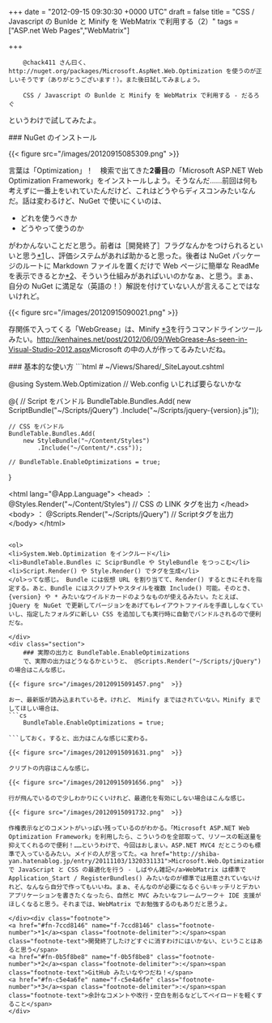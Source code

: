 
+++
date = "2012-09-15 09:30:30 +0000 UTC"
draft = false
title = "CSS / Javascript の Bunlde と Minify を WebMatrix で利用する（2）"
tags = ["ASP.net Web Pages","WebMatrix"]

+++
>
        @chack411 さん曰く、 http://nuget.org/packages/Microsoft.AspNet.Web.Optimization を使うのが正しいそうです（ありがとうございます！）。また後日試してみましょう。

        CSS / Javascript の Bunlde と Minify を WebMatrix で利用する - だるろぐ
    
というわけで試してみたよ。

<div class="section">
    ### NuGet のインストール
    

{{< figure src="/images/20120915085309.png"  >}}

言葉は「Optimization」！　検索で出てきた**2番目**の「Microsoft ASP.NET Web Optimization Framework」をインストールしよう。そうなんだ……前回は何も考えずに一番上をいれていたんだけど、これはどうやらディスコンみたいなんだ。話は変わるけど、NuGet で使いにくいのは、

<ul>
<li>どれを使うべきか</li>
<li>どうやって使うのか</li>
</ul>がわかんないことだと思う。前者は［開発終了］フラグなんかをつけられるといいと思う<a href="#f-7ccd8146" name="fn-7ccd8146" title="開発終了したけどすぐに消すわけにはいかない、ということはあると思う">*1</a>し、評価システムがあれば助かると思った。後者は NuGet パッケージのルートに Markdown ファイルを置くだけで Web ページに簡単な ReadMe を表示できるとか<a href="#f-0b5f8be8" name="fn-0b5f8be8" title="GitHub みたいなやつだね！">*2</a>、そういう仕組みがあればいいのかなぁ、と思う。まぁ、自分の NuGet に満足な（英語の！）解説を付けていない人が言えることではないけれど。

{{< figure src="/images/20120915090021.png"  >}}

存関係で入ってくる「WebGrease」は、Minify <a href="#f-c5e4a6fe" name="fn-c5e4a6fe" title="余計なコメントや改行・空白を削るなどしてペイロードを軽くすること">*3</a>を行うコマンドラインツールみたい。<a href="http://kenhaines.net/post/2012/06/09/WebGrease-As-seen-in-Visual-Studio-2012.aspx">http://kenhaines.net/post/2012/06/09/WebGrease-As-seen-in-Visual-Studio-2012.aspx</a>Microsoft の中の人が作ってるみたいだね。

</div>
<div class="section">
    ### 基本的な使い方
    ```html
# ~/Views/Shared/_SiteLayout.cshtml



@using System.Web.Optimization // Web.config いじれば要らないかな

@{
    // Script をバンドル
    BundleTable.Bundles.Add(
        new ScriptBundle("~/Scripts/jQuery")
            .Include("~/Scripts/jquery-{version}.js"));

    // CSS をバンドル
    BundleTable.Bundles.Add(
        new StyleBundle("~/Content/Styles")
            .Include("~/Content/*.css"));

    // BundleTable.EnableOptimizations = true;
}

&lt;html lang="@App.Language">
&lt;head>
    ：
    @Styles.Render("~/Content/Styles") // CSS の LINK タグを出力
&lt;/head>
&lt;body>
    ：
    @Scripts.Render("~/Scripts/jQuery") // Scriptタグを出力
&lt;/body>
&lt;/html>

```大まかな流れは、

<ol>
<li>System.Web.Optimization をインクルード</li>
<li>BundleTable.Bundles に SciprBundle や StyleBundle をつっこむ</li>
<li>Script.Render() や Style.Render() でタグを生成</li>
</ol>ってな感じ。 Bundle には仮想 URL を割り当てて、Render() するときにそれを指定する。あと、Bundle にはスクリプトやスタイルを複数 Include() 可能。そのとき、 {version} や * みたいなワイルドカードのようなものが使えるみたい。たとえば、jQuery を NuGet で更新してバージョンをあげてもレイアウトファイルを手直ししなくていいし、指定したフォルダに新しい CSS を追加しても実行時に自動でバンドルされるので便利だな。

</div>
<div class="section">
    ### 実際の出力と BundleTable.EnableOptimizations
    で、実際の出力はどうなるかというと、 @Scripts.Render("~/Scripts/jQuery") の場合はこんな感じ。

{{< figure src="/images/20120915091457.png"  >}}

おー、最新版が読み込まれているぞ。けれど、 Minify まではされていない。Minify までしてほしい場合は、
```cs
    BundleTable.EnableOptimizations = true;

```しておく。すると、出力はこんな感じに変わる。

{{< figure src="/images/20120915091631.png"  >}}

クリプトの内容はこんな感じ。

{{< figure src="/images/20120915091656.png"  >}}

行が飛んでいるので少しわかりにくいけれど、最適化を有効にしない場合はこんな感じ。

{{< figure src="/images/20120915091732.png"  >}}

作権表示などのコメントがいっぱい残っているのがわかる。「Microsoft ASP.NET Web Optimization Framework」を利用したら、こういうのを全部取って、リソースの転送量を抑えてくれるので便利！……というわけで、今回はおしまい。ASP.NET MVC4 だとこうのも標準で入っているみたい。メイドの人が言ってた。<a href="http://shiba-yan.hatenablog.jp/entry/20111103/1320331131">Microsoft.Web.Optimization で JavaScript と CSS の最適化を行う - しばやん雑記</a>WebMatrix は標準で Application_Start / RegisterBundles() みたいなのが標準では用意されていないけれど、なんなら自分で作ってもいいね。まぁ、そんなのが必要になるぐらいキッチリとデカいアプリケーションを書きたくなったら、自然と MVC みたいなフレームワーク＋ IDE 支援がほしくなると思う。それまでは、WebMatrix でお勉強するのもありだと思うよ。

</div><div class="footnote">
<a href="#fn-7ccd8146" name="f-7ccd8146" class="footnote-number">*1</a><span class="footnote-delimiter">:</span><span class="footnote-text">開発終了したけどすぐに消すわけにはいかない、ということはあると思う</span>
<a href="#fn-0b5f8be8" name="f-0b5f8be8" class="footnote-number">*2</a><span class="footnote-delimiter">:</span><span class="footnote-text">GitHub みたいなやつだね！</span>
<a href="#fn-c5e4a6fe" name="f-c5e4a6fe" class="footnote-number">*3</a><span class="footnote-delimiter">:</span><span class="footnote-text">余計なコメントや改行・空白を削るなどしてペイロードを軽くすること</span>
</div>

